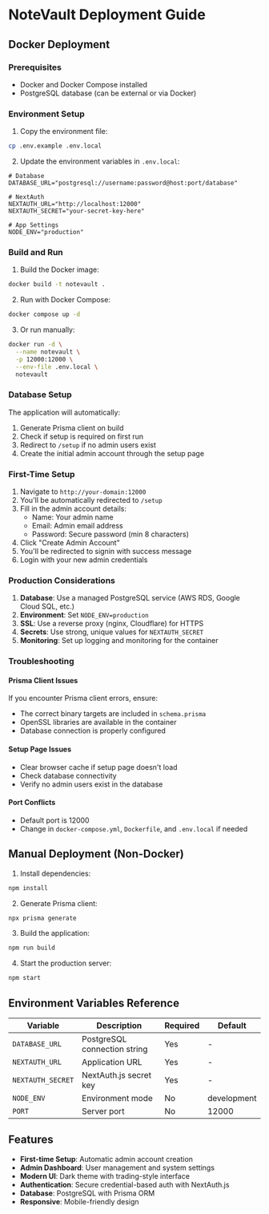 # NoteVault Deployment Guide

## Docker Deployment

### Prerequisites
- Docker and Docker Compose installed
- PostgreSQL database (can be external or via Docker)

### Environment Setup

1. Copy the environment file:
```bash
cp .env.example .env.local
```

2. Update the environment variables in `.env.local`:
```env
# Database
DATABASE_URL="postgresql://username:password@host:port/database"

# NextAuth
NEXTAUTH_URL="http://localhost:12000"
NEXTAUTH_SECRET="your-secret-key-here"

# App Settings
NODE_ENV="production"
```

### Build and Run

1. Build the Docker image:
```bash
docker build -t notevault .
```

2. Run with Docker Compose:
```bash
docker compose up -d
```

3. Or run manually:
```bash
docker run -d \
  --name notevault \
  -p 12000:12000 \
  --env-file .env.local \
  notevault
```

### Database Setup

The application will automatically:
1. Generate Prisma client on build
2. Check if setup is required on first run
3. Redirect to `/setup` if no admin users exist
4. Create the initial admin account through the setup page

### First-Time Setup

1. Navigate to `http://your-domain:12000`
2. You'll be automatically redirected to `/setup`
3. Fill in the admin account details:
   - Name: Your admin name
   - Email: Admin email address
   - Password: Secure password (min 8 characters)
4. Click "Create Admin Account"
5. You'll be redirected to signin with success message
6. Login with your new admin credentials

### Production Considerations

1. **Database**: Use a managed PostgreSQL service (AWS RDS, Google Cloud SQL, etc.)
2. **Environment**: Set `NODE_ENV=production`
3. **SSL**: Use a reverse proxy (nginx, Cloudflare) for HTTPS
4. **Secrets**: Use strong, unique values for `NEXTAUTH_SECRET`
5. **Monitoring**: Set up logging and monitoring for the container

### Troubleshooting

#### Prisma Client Issues
If you encounter Prisma client errors, ensure:
- The correct binary targets are included in `schema.prisma`
- OpenSSL libraries are available in the container
- Database connection is properly configured

#### Setup Page Issues
- Clear browser cache if setup page doesn't load
- Check database connectivity
- Verify no admin users exist in the database

#### Port Conflicts
- Default port is 12000
- Change in `docker-compose.yml`, `Dockerfile`, and `.env.local` if needed

## Manual Deployment (Non-Docker)

1. Install dependencies:
```bash
npm install
```

2. Generate Prisma client:
```bash
npx prisma generate
```

3. Build the application:
```bash
npm run build
```

4. Start the production server:
```bash
npm start
```

## Environment Variables Reference

| Variable | Description | Required | Default |
|----------|-------------|----------|---------|
| `DATABASE_URL` | PostgreSQL connection string | Yes | - |
| `NEXTAUTH_URL` | Application URL | Yes | - |
| `NEXTAUTH_SECRET` | NextAuth.js secret key | Yes | - |
| `NODE_ENV` | Environment mode | No | development |
| `PORT` | Server port | No | 12000 |

## Features

- **First-time Setup**: Automatic admin account creation
- **Admin Dashboard**: User management and system settings
- **Modern UI**: Dark theme with trading-style interface
- **Authentication**: Secure credential-based auth with NextAuth.js
- **Database**: PostgreSQL with Prisma ORM
- **Responsive**: Mobile-friendly design